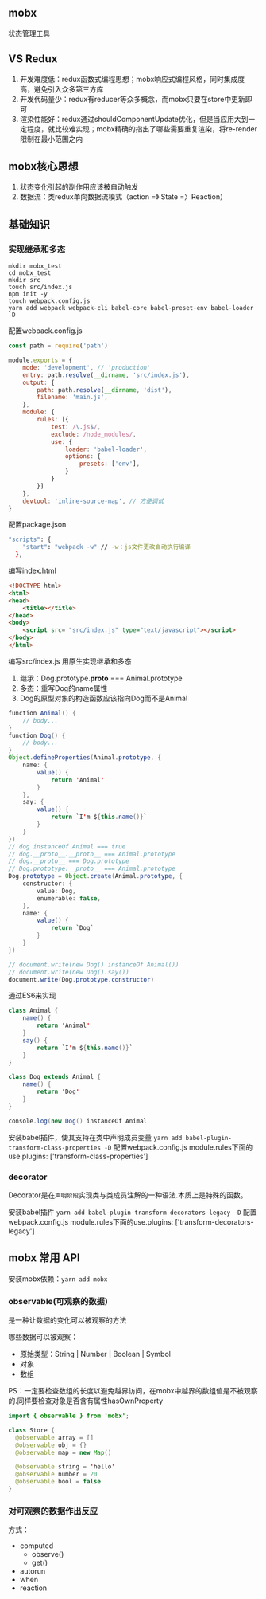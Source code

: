 ## mobx

状态管理工具

## VS Redux

1. 开发难度低：redux函数式编程思想；mobx响应式编程风格，同时集成度高，避免引入众多第三方库
2. 开发代码量少：redux有reducer等众多概念，而mobx只要在store中更新即可
3. 渲染性能好：redux通过shouldComponentUpdate优化，但是当应用大到一定程度，就比较难实现；mobx精确的指出了哪些需要重复渲染，将re-render限制在最小范围之内

## mobx核心思想

1. 状态变化引起的副作用应该被自动触发
2. 数据流：类redux单向数据流模式（action =》 State =〉Reaction）

## 基础知识

### 实现继承和多态

```
mkdir mobx_test
cd mobx_test
mkdir src
touch src/index.js
npm init -y
touch webpack.config.js
yarn add webpack webpack-cli babel-core babel-preset-env babel-loader -D
```

配置webpack.config.js

```js
const path = require('path')

module.exports = {
	mode: 'development', // 'production'
	entry: path.resolve(__dirname, 'src/index.js'),
	output: {
		path: path.resolve(__dirname, 'dist'),
		filename: 'main.js',
	},
	module: {
		rules: [{
			test: /\.js$/,
			exclude: /node_modules/,
			use: {
				loader: 'babel-loader',
				options: {
					presets: ['env'],
				}
			}
		}]
	},
	devtool: 'inline-source-map', // 方便调试
}

```

配置package.json

```bash
"scripts": {
    "start": "webpack -w" // -w：js文件更改自动执行编译
  },
```

编写index.html
```html
<!DOCTYPE html>
<html>
<head>
	<title></title>
</head>
<body>
	<script src= "src/index.js" type="text/javascript"></script>
</body>
</html>
```

编写src/index.js 用原生实现继承和多态
1. 继承：Dog.prototype.__proto__ === Animal.prototype
2. 多态：重写Dog的name属性
3. Dog的原型对象的构造函数应该指向Dog而不是Animal

```java
function Animal() {
	// body...
}
function Dog() {
	// body...
}
Object.defineProperties(Animal.prototype, {
	name: {
		value() {
			return 'Animal'
		}
	},
	say: {
		value() {
			return `I'm ${this.name()}`
		}
	}
})
// dog instanceOf Animal === true
// dog.__proto__.__proto__ === Animal.prototype
// dog.__proto__ === Dog.prototype
// Dog.prototype.__proto__ === Animal.prototype
Dog.prototype = Object.create(Animal.prototype, {
	constructor: {
		value: Dog,
		enumerable: false,
	},
	name: {
		value() {
			return `Dog`
		}
	}
})

// document.write(new Dog() instanceOf Animal())
// document.write(new Dog().say())
document.write(Dog.prototype.constructor)
```
 通过ES6来实现

```java
class Animal {
	name() {
		return 'Animal'
	}
	say() {
		return `I'm ${this.name()}`
	}
}

class Dog extends Animal {
	name() {
		return 'Dog'
	}
}

console.log(new Dog() instanceOf Animal
```

安装babel插件，使其支持在类中声明成员变量
`yarn add babel-plugin-transform-class-properties -D`
配置webpack.config.js
module.rules下面的use.plugins: ['transform-class-properties']

### decorator

Decorator是在`声明阶段`实现类与类成员注解的一种语法.本质上是特殊的函数。

安装babel插件
`yarn add babel-plugin-transform-decorators-legacy -D`
配置webpack.config.js
module.rules下面的use.plugins: ['transform-decorators-legacy']

## mobx 常用 API

安装mobx依赖：`yarn add mobx`

### observable(可观察的数据)

是一种让数据的变化可以被观察的方法

哪些数据可以被观察：
* 原始类型：String | Number | Boolean | Symbol
* 对象
* 数组

PS：一定要检查数组的长度以避免越界访问，在mobx中越界的数组值是不被观察的.同样要检查对象是否含有属性hasOwnProperty

```java
import { observable } from 'mobx';

class Store {
  @observable array = []
  @observable obj = {}
  @observable map = new Map()

  @observable string = 'hello'
  @observable number = 20
  @observable bool = false
}
```

### 对可观察的数据作出反应

方式：
* computed
	* observe()
	* get()
* autorun
* when
* reaction









































